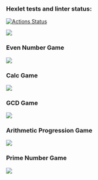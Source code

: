 ### Hexlet tests and linter status:
[![Actions Status](https://github.com/lisa000s/java-project-lvl1/workflows/hexlet-check/badge.svg)](https://github.com/lisa000s/java-project-lvl1/actions)

<a href="https://codeclimate.com/github/codeclimate/codeclimate/maintainability"><img src="https://api.codeclimate.com/v1/badges/a99a88d28ad37a79dbf6/maintainability" /></a>

### Even Number Game
<a href="https://asciinema.org/a/xc7Y8x2Zkc7nPQqBZNThLk4JJ" target="_blank"><img src="https://asciinema.org/a/xc7Y8x2Zkc7nPQqBZNThLk4JJ.svg" /></a>
### Calc Game
<a href="https://asciinema.org/a/Zfy9PKUIDXc1yZpKJCP02gSJV" target="_blank"><img src="https://asciinema.org/a/Zfy9PKUIDXc1yZpKJCP02gSJV.svg" /></a>
### GCD Game
<a href="https://asciinema.org/a/Lb7DDZXaGUFSxnnqlKwhbrSoe" target="_blank"><img src="https://asciinema.org/a/Lb7DDZXaGUFSxnnqlKwhbrSoe.svg" /></a>
### Arithmetic Progression Game
<a href="https://asciinema.org/a/wbVSPhCfWqWgWs3ImlslkU0NK" target="_blank"><img src="https://asciinema.org/a/wbVSPhCfWqWgWs3ImlslkU0NK.svg" /></a>
### Prime Number Game
<a href="https://asciinema.org/a/t6xpgyPE3JpjxOTe4ng79uz8z" target="_blank"><img src="https://asciinema.org/a/t6xpgyPE3JpjxOTe4ng79uz8z.svg" /></a>
